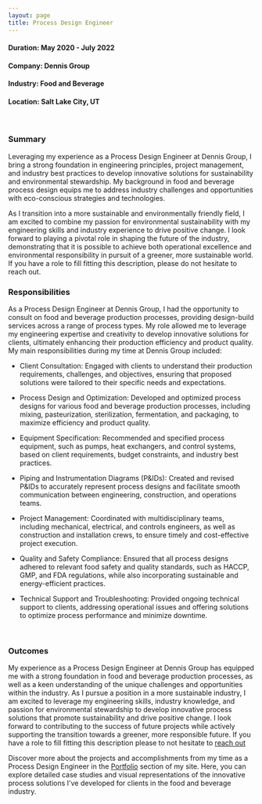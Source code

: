 ```yaml
---
layout: page
title: Process Design Engineer
---
```


#### Duration: May 2020 - July 2022

#### Company: Dennis Group

#### Industry: Food and Beverage

#### Location: Salt Lake City, UT

<br>

### Summary
Leveraging my experience as a Process Design Engineer at Dennis Group, I bring a strong foundation in engineering principles, project management, and industry best practices to develop innovative solutions for sustainability and environmental stewardship. My background in food and beverage process design equips me to address industry challenges and opportunities with eco-conscious strategies and technologies.

As I transition into a more sustainable and environmentally friendly field, I am excited to combine my passion for environmental sustainability with my engineering skills and industry experience to drive positive change. I look forward to playing a pivotal role in shaping the future of the industry, demonstrating that it is possible to achieve both operational excellence and environmental responsibility in pursuit of a greener, more sustainable world. If you have a role to fill fitting this description, please do not hesitate to reach out.

### Responsibilities
As a Process Design Engineer at Dennis Group, I had the opportunity to consult on food and beverage production processes, providing design-build services across a range of process types. My role allowed me to leverage my engineering expertise and creativity to develop innovative solutions for clients, ultimately enhancing their production efficiency and product quality. My main responsibilities during my time at Dennis Group included:

- Client Consultation: Engaged with clients to understand their production requirements, challenges, and objectives, ensuring that proposed solutions were tailored to their specific needs and expectations.

- Process Design and Optimization: Developed and optimized process designs for various food and beverage production processes, including mixing, pasteurization, sterilization, fermentation, and packaging, to maximize efficiency and product quality.

- Equipment Specification: Recommended and specified process equipment, such as pumps, heat exchangers, and control systems, based on client requirements, budget constraints, and industry best practices.

- Piping and Instrumentation Diagrams (P&IDs): Created and revised P&IDs to accurately represent process designs and facilitate smooth communication between engineering, construction, and operations teams.

- Project Management: Coordinated with multidisciplinary teams, including mechanical, electrical, and controls engineers, as well as construction and installation crews, to ensure timely and cost-effective project execution.

- Quality and Safety Compliance: Ensured that all process designs adhered to relevant food safety and quality standards, such as HACCP, GMP, and FDA regulations, while also incorporating sustainable and energy-efficient practices.

- Technical Support and Troubleshooting: Provided ongoing technical support to clients, addressing operational issues and offering solutions to optimize process performance and minimize downtime.

<br>

### Outcomes
My experience as a Process Design Engineer at Dennis Group has equipped me with a strong foundation in food and beverage production processes, as well as a keen understanding of the unique challenges and opportunities within the industry. As I pursue a position in a more sustainable industry, I am excited to leverage my engineering skills, industry knowledge, and passion for environmental stewardship to develop innovative process solutions that promote sustainability and drive positive change. I look forward to contributing to the success of future projects while actively supporting the transition towards a greener, more responsible future. If you have a role to fill fitting this description please to not hesitate to [reach out](/contact)

Discover more about the projects and accomplishments from my time as a Process Design Engineer in the [Portfolio](/portfolio) section of my site. Here, you can explore detailed case studies and visual representations of the innovative process solutions I've developed for clients in the food and beverage industry. 
